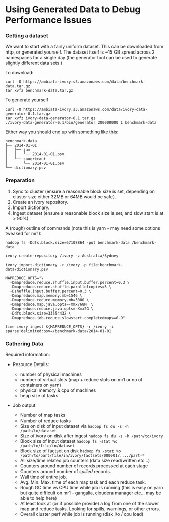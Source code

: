 Using Generated Data to Debug Performance Issues
================================================


### Getting a dataset

We want to start with a fairly uniform dataset. This can be downloaded
from http, or generated yourself. The dataset itself is ~15 GB spread
across 2 namespaces for a single day (the generator tool can be used
to generate slightly different data sets.)


To download:
```
curl -O https://ambiata-ivory.s3.amazonaws.com/data/benchmark-data.tar.gz
tar xvfz benchmark-data.tar.gz
```

To generate yourself
```
curl -O https://ambiata-ivory.s3.amazonaws.com/data/ivory-data-generator-0.1.tar.gz
tar xvfz ivory-data-generator-0.1.tar.gz
./ivory-data-generator-0.1/bin/generator 200000000 1 benchmark-data
```

Either way you should end up with something like this:

```
benchmark-data
├── 2014-01-01
│   ├── jam
│   │   └── 2014-01-01.psv
│   └── sauerkraut
│       └── 2014-01-01.psv
└── dictionary.psv
```

### Preparation

 1. Sync to cluster (ensure a reasonable block size is set, depending on cluster size either 32MB or 64MB would be safe).
 2. Create an ivory repository.
 3. Import dictionary.
 4. Ingest dataset (ensure a reasonable block size is set, and slow start is at > 90%)


A (rough) outline of commands (note this is yarn - may need some options tweaked
for mr1):

```
hadoop fs -Ddfs.block.size=67108864 -put benchmark-data /benchmark-data

ivory create-repository /ivory -z Australia/Sydney

ivory import-dictionary -r /ivory -p file:benchmark-data/dictionary.psv

MAPREDUCE_OPTS="\
  -Dmapreduce.reduce.shuffle.input.buffer.percent=0.3 \
  -Dmapreduce.reduce.shuffle.parallelcopies=5 \
  -Dshuffle.input.buffer.percent=0.3 \
  -Dmapreduce.map.memory.mb=1546 \
  -Dmapreduce.reduce.memory.mb=3000 \
  -Dmapreduce.map.java.opts=-Xmx768M  \
  -Dmapreduce.reduce.java.opts=-Xmx2G \
  -Ddfs.block.size=33554432 \
  -Dmapreduce.job.reduce.slowstart.completedmaps=0.9"

time ivory ingest ${MAPREDUCE_OPTS} -r /ivory -i sparse:delimited:psv=/benchmark-data/2014-01-01
```

### Gathering Data

Required information:

 - Resource Details:
   - number of physical machines
   - number of virtual slots (map + reduce slots on mr1 or no of containers on yarn)
   - physical memory & cpu of machines
   - heap size of tasks

 - Job output:
   - Number of map tasks
   - Number of reduce tasks
   - Size on disk of input dataset via `hadoop fs du -s -h /path/to/dataset`
   - Size of ivory on disk after ingest `hadoop fs du -s -h /path/to/ivory`
   - Block size of input dataset `hadoop fs -stat %o /path/to/file/in/dataset`
   - Block size of factset on disk `hadoop fs -stat %o /path/to/part/file/in/ivory/factsets/000001/..../part-*`
   - All size/time related job counters (data size read/written etc...)
   - Counters around number of records processed at each stage
   - Counters around number of _spilled_ records.
   - Wall time of entire job.
   - Avg. Min. Max. time of each map task and each reduce task.
   - Rough GC time vs CPU time while job is running (this is easy on yarn but quite difficult on mr1 - gangalia, cloudera manager etc... may be able to help here)
   - At least look at (or if possible provide) a log from one of the slower map and reduce tasks. Looking for spills, warnings, or other errors.
   - Overall cluster perf while job is running (disk i/o / cpu load)
